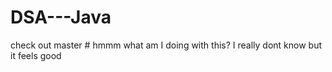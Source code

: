 # DSA---Java
check out master #
hmmm what am I doing with this? I really dont know but it feels good
